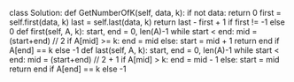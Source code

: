class Solution:
    def GetNumberOfK(self, data, k):
        if not data: return 0
        first = self.first(data, k)
        last = self.last(data, k)
        return last - first + 1 if first != -1 else 0
    def first(self, A, k):
        start, end = 0, len(A)-1
        while start < end:
            mid = (start+end) // 2
            if A[mid] >= k:
                end = mid
            else:
                start = mid + 1
        return end if A[end] == k else -1
    def last(self, A, k):
        start, end = 0, len(A)-1
        while start < end:
            mid = (start+end) // 2 + 1
            if A[mid] > k:
                end = mid - 1
            else:
                start = mid
        return end if A[end] == k else -1

